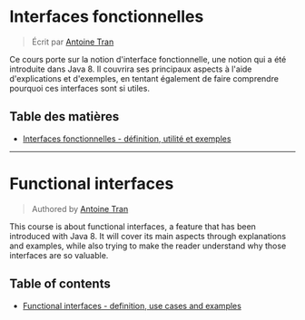 # Interfaces fonctionnelles

> Écrit par [Antoine Tran](https://github.com/Tran-Antoine)

Ce cours porte sur la notion d'interface fonctionnelle, une notion qui a été introduite dans Java 8. Il couvrira ses principaux aspects à l'aide d'explications et d'exemples, en tentant également de faire comprendre pourquoi ces interfaces sont si utiles.

## Table des matières

- [Interfaces fonctionnelles - définition, utilité et exemples](fr/INTERFACES_FONCTIONNELLES.md)

***

# Functional interfaces

> Authored by [Antoine Tran](https://github.com/Tran-Antoine)

This course is about functional interfaces, a feature that has been introduced with Java 8. It will cover its main aspects through explanations and examples, while also trying to make the reader understand why those interfaces are so valuable.

## Table of contents

- [Functional interfaces - definition, use cases and examples](e/FUNCTIONAL_INTERFACES.md)
